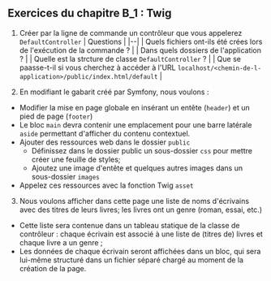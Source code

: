 ## Exercices du chapitre B_1 : Twig


1. Créer par la ligne de commande un contrôleur que vous appelerez `DefaultController`
  | Questions |
  |--|
  | Quels fichiers ont-ils été crées lors de l'exécution de la commande ? |
  | Dans quels dossiers de l'application ? |
  | Quelle est la strcture de classe `DefaultController` ? |
  | Que se paasse-t-il si vous cherchez à accéder à l'URL `localhost/<chemin-de-l-application>/public/index.html/default` |

2. En modifiant le gabarit créé par Symfony, nous voulons :
  - Modifier la mise en page globale en insérant un entête (`header`) et un pied de page (`footer`)
  - Le bloc `main` devra contenir une emplacement pour une barre latérale `aside` permettant d'afficher du contenu contextuel.
  - Ajouter des ressources web dans le dossier `public`
    * Définissez dans le dossier public un sous-dossier `css` pour mettre créer une feuille de styles;
    * Ajoutez une image d'entête et quelques autres images dans un sous-dossier `images`
  - Appelez ces ressources avec la fonction Twig `asset`

3. Nous voulons afficher dans cette page une liste de noms d'écrivains avec des titres de leurs livres; les livres ont un genre (roman, essai, etc.)
  - Cette liste sera contenue dans un tableau statique de la classe de contrôleur : chaque écrivain est associé à une liste de (titres de) livres et chaque livre a un genre ;
  - Les données de chaque écrivain seront affichées dans un bloc, qui sera lui-même structuré dans un fichier séparé chargé au moment de la création de la page.
